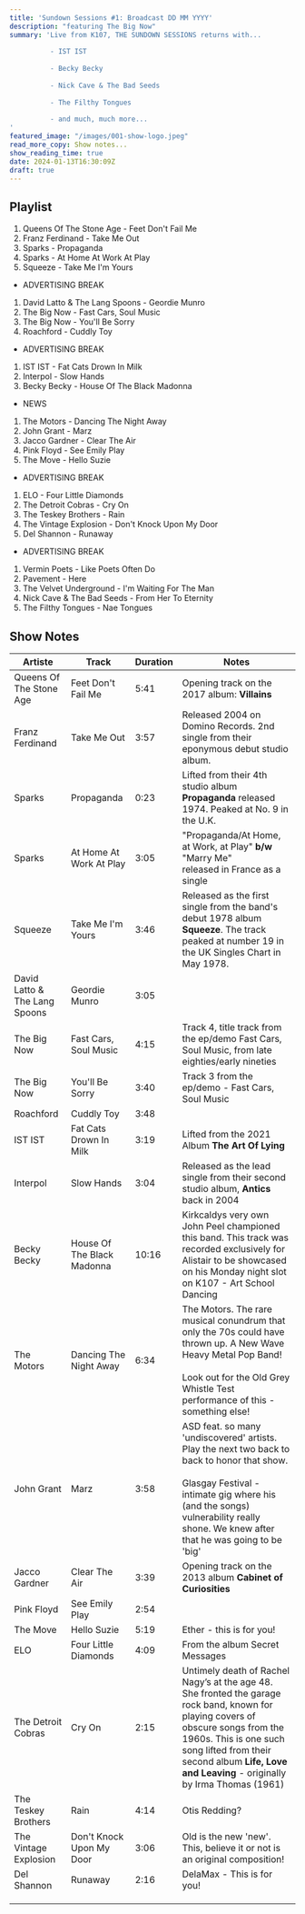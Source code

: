 ```yaml
---
title: 'Sundown Sessions #1: Broadcast DD MM YYYY'
description: "featuring The Big Now"
summary: 'Live from K107, THE SUNDOWN SESSIONS returns with...
 
          - IST IST
                    
          - Becky Becky 
          
          - Nick Cave & The Bad Seeds
          
          - The Filthy Tongues
          
          - and much, much more...
'
featured_image: "/images/001-show-logo.jpeg"
read_more_copy: Show notes...
show_reading_time: true
date: 2024-01-13T16:30:09Z
draft: true 
---
```

## Playlist

1. Queens Of The Stone Age - Feet Don't Fail Me
2. Franz Ferdinand - Take Me Out
3. Sparks - Propaganda
4. Sparks - At Home At Work At Play
5. Squeeze - Take Me I'm Yours

- ADVERTISING BREAK

1. David Latto & The Lang Spoons - Geordie Munro
2. The Big Now - Fast Cars, Soul Music
3. The Big Now - You'll Be Sorry
4. Roachford - Cuddly Toy

- ADVERTISING BREAK

1. IST IST - Fat Cats Drown In Milk
2. Interpol - Slow Hands
3. Becky Becky - House Of The Black Madonna

- NEWS

1. The Motors - Dancing The Night Away
2. John Grant - Marz
3. Jacco Gardner - Clear The Air
4. Pink Floyd - See Emily Play
5. The Move - Hello Suzie

- ADVERTISING BREAK

1. ELO - Four Little Diamonds
2. The Detroit Cobras - Cry On
3. The Teskey Brothers - Rain
4. The Vintage Explosion - Don't Knock Upon My Door
5. Del Shannon - Runaway

- ADVERTISING BREAK

1. Vermin Poets - Like Poets Often Do
2. Pavement - Here
3. The Velvet Underground - I'm Waiting For The Man
4. Nick Cave & The Bad Seeds - From Her To Eternity
5. The Filthy Tongues - Nae Tongues


## Show Notes

| Artiste | Track | Duration | Notes                                                                                                                                                                                                                                                         |
| ---- | ---- | ---- |---------------------------------------------------------------------------------------------------------------------------------------------------------------------------------------------------------------------------------------------------------------|
| Queens Of The Stone Age | Feet Don't Fail Me | 5:41 | Opening track on the 2017 album: **Villains**                                                                                                                                                                                                                 |
| Franz Ferdinand | Take Me Out | 3:57 | Released 2004 on Domino Records. 2nd single from their eponymous debut studio album.                                                                                                                                                                          |
| Sparks | Propaganda | 0:23 | Lifted from their 4th studio album **Propaganda** released 1974. Peaked at No. 9 in the U.K.                                                                                                                                                                  |
| Sparks | At Home At Work At Play | 3:05 | "Propaganda/At Home, at Work, at Play" **b/w** "Marry Me"  <br>released in France as a single                                                                                                                                                                 |
| Squeeze | Take Me I'm Yours | 3:46 | Released as the first single from the band's debut 1978 album **Squeeze**. The track peaked at number 19 in the UK Singles Chart in May 1978.                                                                                                                 |
| David Latto & The Lang Spoons | Geordie Munro | 3:05 |                                                                                                                                                                                                                                                               |
| The Big Now | Fast Cars, Soul Music | 4:15 | Track 4, title track from the ep/demo Fast Cars, Soul Music, from late eighties/early nineties                                                                                                                                                                |
| The Big Now | You'll Be Sorry | 3:40 | Track 3 from the ep/demo - Fast Cars, Soul Music                                                                                                                                                                                                              |
| Roachford | Cuddly Toy | 3:48 |                                                                                                                                                                                                                                                               |
| IST IST | Fat Cats Drown In Milk | 3:19 | Lifted from the 2021 Album **The Art Of Lying**                                                                                                                                                                                                               |
| Interpol | Slow Hands | 3:04 | Released as the lead single from their second studio album, **Antics** back in 2004                                                                                                                                                                           |
| Becky Becky | House Of The Black Madonna | 10:16 | Kirkcaldys very own John Peel championed this band. This track was recorded exclusively for Alistair to be showcased on his Monday night slot on K107 - Art School Dancing                                                                                    |
| The Motors | Dancing The Night Away | 6:34 | The Motors. The rare musical conundrum that only the 70s could have thrown up. A New Wave Heavy Metal Pop Band!<br><br>Look out for the Old Grey Whistle Test performance of this - something else!                                                           |
| John Grant | Marz | 3:58 | ASD feat. so many 'undiscovered' artists. Play the next two back to back to honor that show. <br><br>Glasgay Festival - intimate gig where his (and the songs) vulnerability really shone. We knew after that he was going to be 'big'                        |
| Jacco Gardner | Clear The Air | 3:39 | Opening track on the 2013 album **Cabinet of Curiosities**                                                                                                                                                                                                    |
| Pink Floyd | See Emily Play | 2:54 |                                                                                                                                                                                                                                                               |
| The Move | Hello Suzie | 5:19 | Ether - this is for you!                                                                                                                                                                                                                                      |
| ELO | Four Little Diamonds | 4:09 | From the album Secret Messages                                                                                                                                                                                                                                |
| The Detroit Cobras | Cry On | 2:15 | Untimely death of Rachel Nagy’s at the age 48. She fronted the garage rock band, known for playing covers of obscure songs from the 1960s. This is one such song lifted from their second album **Life, Love and Leaving** - originally by Irma Thomas (1961) |
| The Teskey Brothers | Rain  | 4:14 | Otis Redding?                                                                                                                                                                                                                                                 |
| The Vintage Explosion | Don't Knock Upon My Door  | 3:06 | Old is the new 'new'. This, believe it or not is an original composition!                                                                                                                                                                                     |
| Del Shannon | Runaway  | 2:16 | DelaMax - This is for you!                                                                                                                                                                                                                                    |
|  |  |  |                                                                                                                                                                                                                                                               |
|  |  |  |                                                                                                                                                                                                                                                               |
|  |  |  |                                                                                                                                                                                                                                                               |

